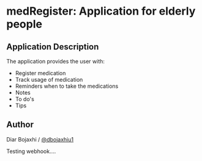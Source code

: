 # medRegister: Application for elderly people

## Application Description

The application provides the user with:

* Register medication
* Track usage of medication
* Reminders when to take the medications
* Notes
* To do's
* Tips

## Author
Diar Bojaxhi / [@dbojaxhiu1](https://github.com/dbojaxhiu1)

Testing webhook....
